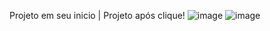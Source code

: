 Projeto em seu inicio | Projeto após clique!
![image](https://github.com/user-attachments/assets/673a76a6-d450-4fc4-a9fb-e18dc58b8aa5)
![image](https://github.com/user-attachments/assets/fd0b530b-c465-4421-8641-7285e99dee4f)


 
